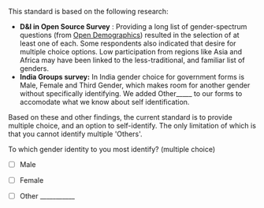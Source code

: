 
This standard is based on the following research:
*  **D&I in Open Source Survey** : Providing a long list of gender-spectrum questions (from [Open Demographics](https://drnikki.github.io/sphinx-ghpages/index.html)) resulted in the selection of at least one of each.  Some respondents also indicated that desire for multiple choice options.  Low participation from regions like Asia and Africa may have been linked to the less-traditional, and familiar list of genders.
* **India Groups survey:** In India gender choice for government forms is Male, Female and Third Gender, which makes room for another gender without specifically identifying.  We added Other_____ to our forms to accomodate what we know about self identification.

Based on these and other findings, the current standard is to provide multiple choice, and an option to self-identify. The only limitation of which is that you cannot identify multiple 'Others'.

To which gender identity to you most identify? (multiple choice)

- [ ]  Male
- [ ]  Female
- [ ]  Other ___________


